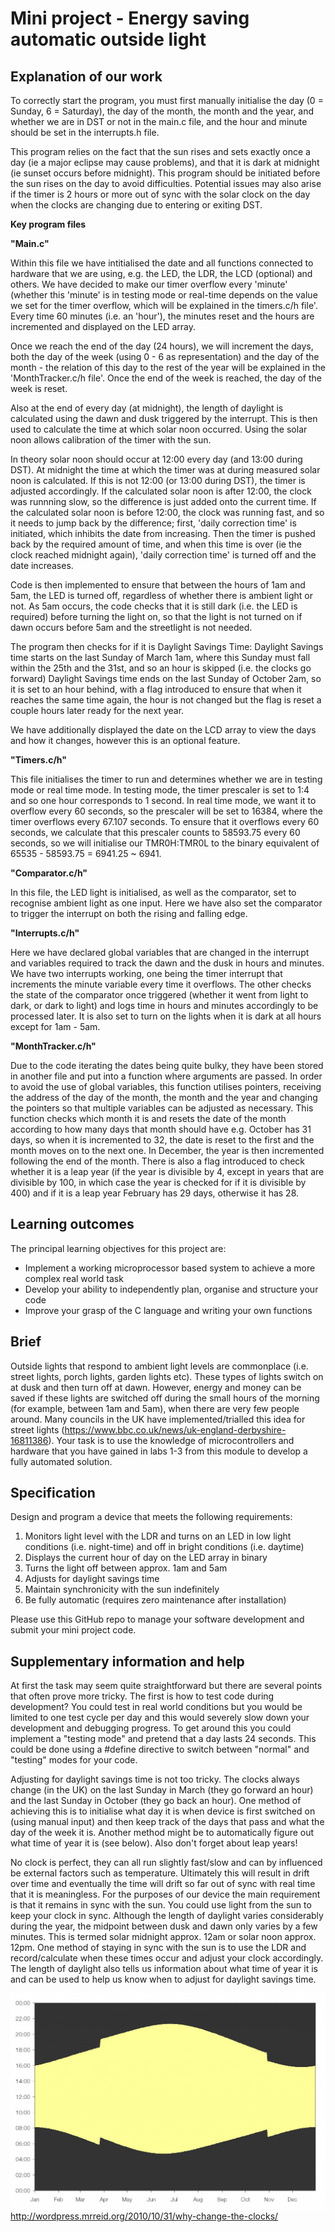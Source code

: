 # Mini project - Energy saving automatic outside light

## Explanation of our work
To correctly start the program, you must first manually initialise the day (0 = Sunday, 6 = Saturday), the day of the month, the month and the year, and whether we are in DST or not in the main.c file, and the hour and minute should be set in the interrupts.h file.

This program relies on the fact that the sun rises and sets exactly once a day (ie a major eclipse may cause problems), and that it is dark at midnight (ie sunset occurs before midnight). This program should be initiated before the sun rises on the day to avoid difficulties. Potential issues may also arise if the timer is 2 hours or more out of sync with the solar clock on the day when the clocks are changing due to entering or exiting DST.

**Key program files**

**"Main.c"**

Within this file we have intitialised the date and all functions connected to hardware that we are using, e.g. the LED, the LDR, the LCD (optional) and others. We have decided to make our timer overflow every 'minute' (whether this 'minute' is in testing mode or real-time depends on the value we set for the timer overflow, which will be explained in the timers.c/h file'. Every time 60 minutes (i.e. an 'hour'), the minutes reset and the hours are incremented and displayed on the LED array. 

Once we reach the end of the day (24 hours), we will increment the days, both the day of the week (using 0 - 6 as representation) and the day of the month - the relation of this day to the rest of the year will be explained in the 'MonthTracker.c/h file'. Once the end of the week is reached, the day of the week is reset. 

Also at the end of every day (at midnight), the length of daylight is calculated using the dawn and dusk triggered by the interrupt. This is then used to calculate the time at which solar noon occurred. Using the solar noon allows calibration of the timer with the sun.

In theory solar noon should occur at 12:00 every day (and 13:00 during DST). At midnight the time at which the timer was at during measured solar noon is calculated. If this is not 12:00 (or 13:00 during DST), the timer is adjusted accordingly. If the calculated solar noon is after 12:00, the clock was runnning slow, so the difference is just added onto the current time. If the calculated solar noon is before 12:00, the clock was running fast, and so it needs to jump back by the difference; first, 'daily correction time' is initiated, which inhibits the date from increasing. Then the timer is pushed back by the required amount of time, and when this time is over (ie the clock reached midnight again), 'daily correction time' is turned off and the date increases.

Code is then implemented to ensure that between the hours of 1am and 5am, the LED is turned off, regardless of whether there is ambient light or not. As 5am occurs, the code checks that it is still dark (i.e. the LED is required) before turning the light on, so that the light is not turned on if dawn occurs before 5am and the streetlight is not needed.

The program then checks for if it is Daylight Savings Time: 
  Daylight Savings time starts on the last Sunday of March 1am, where this Sunday must fall within the 25th and the 31st, and so an hour is skipped (i.e. the clocks go forward)
   Daylight Savings time ends on the last Sunday of October 2am, so it is set to an hour behind, with a flag introduced to ensure that when it reaches the same time again, the hour is not changed but the flag is reset a couple hours later ready for the next year.
   
We have additionally displayed the date on the LCD array to view the days and how it changes, however this is an optional feature.
   
**"Timers.c/h"**

This file initialises the timer to run and determines whether we are in testing mode or real time mode. In testing mode, the timer prescaler is set to 1:4 and so one hour corresponds to 1 second. In real time mode, we want it to overflow every 60 seconds, so the prescaler will be set to 16384, where the timer overflows every 67.107 seconds. To ensure that it overflows every 60 seconds, we calculate that this prescaler counts to 58593.75 every 60 seconds, so we will initialise our TMR0H:TMR0L to the binary equivalent of 65535 - 58593.75 = 6941.25 ~ 6941. 


**"Comparator.c/h"**

In this file, the LED light is initialised, as well as the comparator, set to recognise ambient light as one input. Here we have also set the comparator to trigger the interrupt on both the rising and falling edge.

**"Interrupts.c/h"**

Here we have declared global variables that are changed in the interrupt and variables required to track the dawn and the dusk in hours and minutes. We have two interrupts working, one being the timer interrupt that increments the minute variable every time it overflows. The other checks the state of the comparator once triggered (whether it went from light to dark, or dark to light) and logs time in hours and minutes accordingly to be processed later. It is also set to turn on the lights when it is dark at all hours except for 1am - 5am.

**"MonthTracker.c/h"**

Due to the code iterating the dates being quite bulky, they have been stored in another file and put into a function where arguments are passed. In order to avoid the use of global variables, this function utilises pointers, receiving the address of the day of the month, the month and the year and changing the pointers so that multiple variables can be adjusted as necessary. This function checks which month it is and resets the date of the month according to how many days that month should have e.g. October has 31 days, so when it is incremented to 32, the date is reset to the first and the month moves on to the next one. In December, the year is then incremented following the end of the month. There is also a flag introduced to check whether it is a leap year (if the year is divisible by 4, except in years that are divisible by 100, in which case the year is checked for if it is divisible by 400) and if it is a leap year February has 29 days, otherwise it has 28.



## Learning outcomes

The principal learning objectives for this project are:

- Implement a working microprocessor based system to achieve a more complex real world task
- Develop your ability to independently plan, organise and structure your code 
- Improve your grasp of the C language and writing your own functions

## Brief

Outside lights that respond to ambient light levels are commonplace (i.e. street lights, porch lights, garden lights etc). These types of lights switch on at dusk and then turn off at dawn. However, energy and money can be saved if these lights are switched off during the small hours of the morning (for example, between 1am and 5am), when there are very few people around. Many councils in the UK have implemented/trialled this idea for street lights (https://www.bbc.co.uk/news/uk-england-derbyshire-16811386). Your task is to use the knowledge of microcontrollers and hardware that you have gained in labs 1-3 from this module to develop a fully automated solution.

## Specification
Design and program a device that meets the following requirements:

1. Monitors light level with the LDR and turns on an LED in low light conditions (i.e. night-time) and off in bright conditions (i.e. daytime)
1. Displays the current hour of day on the LED array in binary
1. Turns the light off between approx. 1am and 5am
1. Adjusts for daylight savings time
1. Maintain synchronicity with the sun indefinitely
1. Be fully automatic (requires zero maintenance after installation)

Please use this GitHub repo to manage your software development and submit your mini project code.

## Supplementary information and help
At first the task may seem quite straightforward but there are several points that often prove more tricky. The first is how to test code during development? You could test in real world conditions but you would be limited to one test cycle per day and this would severely slow down your development and debugging progress. To get around this you could implement a "testing mode" and pretend that a day lasts 24 seconds. This could be done using a #define directive to switch between "normal" and "testing" modes for your code.

Adjusting for daylight savings time is not too tricky. The clocks always change (in the UK) on the last Sunday in March (they go forward an hour) and the last Sunday in October (they go back an hour). One method of achieving this is to initialise what day it is when device is first switched on (using manual input) and then keep track of the days that pass and what the day of the week it is. Another method might be to automatically figure out what time of year it is (see below). Also don't forget about leap years! 

No clock is perfect, they can all run slightly fast/slow and can by influenced be external factors such as temperature. Ultimately this will result in drift over time and eventually the time will drift so far out of sync with real time that it is meaningless. For the purposes of our device the main requirement is that it remains in sync with the sun. You could use light from the sun to keep your clock in sync. Although the length of daylight varies considerably during the year, the midpoint between dusk and dawn only varies by a few minutes. This is termed solar midnight approx. 12am or solar noon approx. 12pm. One method of staying in sync with the sun is to use the LDR and record/calculate when these times occur and adjust your clock accordingly. The length of daylight also tells us information about what time of year it is and can be used to help us know when to adjust for daylight savings time.

![Day length](gifs/day-length-london.jpg)
http://wordpress.mrreid.org/2010/10/31/why-change-the-clocks/





